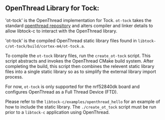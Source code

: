 ## OpenThread Library for Tock: 

'ot-tock' is the OpenThread implementation for Tock. `ot-tock` takes the standard [openthread repository](https://github.com/openthread/openthread.git) and alters compiler and linker details to allow libtock-c to interact with the OpenThread library.

'ot-tock' is the compiled OpenThread static library files found in `libtock-c/ot-tock/build/cortex-m4/ot-tock.a`.

To compile the `ot-tock` library files, run the `create_ot-tock` script. This script abstracts and invokes the OpenThread CMake build system. After completing the build, this script then combines the relevent static library files into a single static library so as to simplify the external library import process.

For now, `ot-tock` is only supported for the nrf52840dk board and configures OpenThread as a Full Thread Device (FTD). 

Please refer to the `libtock-c/examples/openthread_hello` for an example of how to include the static library. The `./create_ot_tock` script must be run prior to a `libtock-c` application using OpenThread.
